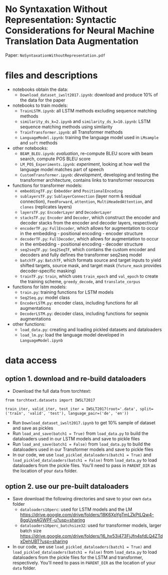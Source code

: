 # No Syntaxation Without Representation: Syntactic Considerations for Neural Machine Translation Data Augmentation

Paper: `NoSyntaxationWithoutRepresentation.pdf`


# files and descriptions
- notebooks obtain the data:
  - `Download_dataset_iwslt2017.ipynb`: download and produce 10% of the data for the paper
- notebooks to train models:
  - `TrainLSTM.ipynb`: all LSTM methods excluding sequence matching methods
  - `similarity_ds_k=2.ipynb` and `similarity_ds_k=10.ipynb`: LSTM sequence matching methods using similarity
  - `TrainTransformer.ipynb`: all Transformer methods
  - `LanguageModel.ipynb`: training the language model used in `LMsample` and `soft` methods
- other notebooks:
  - `BEAM_BLEU.ipynb`: *evaluation*, re-compute BLEU score with beam search, compute POS BLEU score
  - `LM_POS_Experiments.ipynb`: *experiment*, looking at how well the language model matches part of speech
  - `CustomTransformer.ipynb`: *development*, developing and testing the transformer architecture, contains links to transformer resources
- functions for transformer models:
  - `embeddingTF.py`: `Embedder` and `PositionalEncoding`
  - `sublayersTF.py`: `SublayerConnection` (layer norm & residual connection), `FeedForward`, `attention`, `MultiHeadedAttention`, and `clones` (replicates layers)
  - `layersTF.py`: `EncoderLayer` and `DecoderLayer`
  - `stacksTF.py`: `Encoder` and `Decoder`, which construct the encoder and decoder stacks from the encoder and decoder layers, respectively
  - `encoderTF.py`: `FullEncoder`, which allows for augmentation to occur in the embedding - positional encoding - encoder structure
  - `decoderTF.py`: `FullDecoder`, which allows for augmentation to occur in the embedding - positional encoding - decoder structure
  - `seq2seqTF.py`: `Seq2SeqTF`, which contains the custom encoder and decoders and fully defines the transformer seq2seq model
  - `batchTF.py`: `BatchTF`, which formats source and target inputs to yield shifted targets, source mask, and target mask (`future_mask` provides decoder-specific masking)
  - `trainTF.py`: `train`, which uses `train_epoch` and `val_epoch` to create the training scheme, `greedy_decode`, and `translate_corpus`
- functions for lstm models:
  - `train.py`: training functions for LSTM models
  - `Seq2Seq.py`: model class
  - `EncoderLSTM.py`: encoder class, including functions for all augmentations
  - `DecoderLSTM.py`: decoder class, including functions for seqmix augmentations
- other functions:
  - `load_data.py`: creating and loading pickled datasets and dataloaders
  - `load_lm.py`: load the language model developed in `LanguageModel.ipynb`

# data access

## option 1. download and re-build dataloaders
- Download the full data from torchtext:

`from torchtext.datasets import IWSLT2017`

`train_iter, valid_iter, test_iter = IWSLT2017(root='.data', split=('train', 'valid', 'test'), language_pair=('de', 'en'))`

- Run `Download_dataset_iwslt2017.ipynb` to get 10% sample of dataset and save as pickles
- Run `load_and_save(batch1 = True)` from `load_data.py` to build the dataloaders used in our LSTM models and save to pickle files
- Run `load_and_save(batch1 = False)` from `load_data.py` to build the dataloaders used in our Transformer models and save to pickle files
- In our code, we use `load_pickled_dataloaders(batch1 = True)` and `load_pickled_dataloaders(batch1 = False)` from `load_data.py` to load dataloaders from the pickle files. You'll need to pass in `PARENT_DIR` as the location of your `data` folder.

## option 2. use our pre-built dataloaders
- Save download the following directories and save to your own `data` folder
  - `dataloaders10perc`: used for LSTM models and the LM https://drive.google.com/drive/folders/18K6XpYgTmLZkPtLQw4-8gqUyeAGWPF-u?usp=sharing
  - `dataloaders10perc_batchsize32`: used for transformer models, larger batch size https://drive.google.com/drive/folders/16_hx53i473FjJfn4sfdLQ4ZTdxDehUBT?usp=sharing
- In our code, we use `load_pickled_dataloaders(batch1 = True)` and `load_pickled_dataloaders(batch1 = False)` from `load_data.py` to load dataloaders from the pickle files for the LSTM and transformer, respectively. You'll need to pass in `PARENT_DIR` as the location of your `data` folder.



